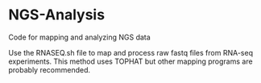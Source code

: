 # NGS-Analysis
Code for mapping and analyzing NGS data

Use the RNASEQ.sh file to map and process raw fastq files from RNA-seq experiments. This method uses TOPHAT but other mapping programs are probably recommended.

